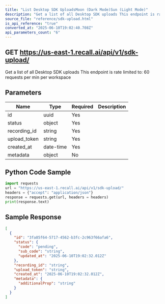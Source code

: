 ```yaml
---
title: "List Desktop SDK UploadsMoon (Dark Mode)Sun (Light Mode)"
description: "Get a list of all Desktop SDK uploads This endpoint is rate limited to: 60 requests per min per workspace"
source_file: "reference/sdk-upload.html"
is_api_reference: "true"
converted_at: "2025-06-10T19:02:40.708Z"
api_parameters_count: "6"
---
```

## GET https://us-east-1.recall.ai/api/v1/sdk-upload/

Get a list of all Desktop SDK uploads This endpoint is rate limited to: 60 requests per min per workspace

## Parameters

| Name | Type | Required | Description |
| --- | --- | --- | --- |
| id | uuid | Yes |  |
| status | object | Yes |  |
| recording_id | string | Yes |  |
| upload_token | string | Yes |  |
| created_at | date-time | Yes |  |
| metadata | object | No |  |

## Python Code Sample

```python
import requests
url = "https://us-east-1.recall.ai/api/v1/sdk-upload/"
headers = {"accept": "application/json"}
response = requests.get(url, headers = headers)
print(response.text)
```

## Sample Response

```json
[
  {
    "id": "3fa85f64-5717-4562-b3fc-2c963f66afa6",
    "status": {
      "code": "pending",
      "sub_code": "string",
      "updated_at": "2025-06-10T19:02:32.012Z"
    },
    "recording_id": "string",
    "upload_token": "string",
    "created_at": "2025-06-10T19:02:32.012Z",
    "metadata": {
      "additionalProp": "string"
    }
  }
]
```
